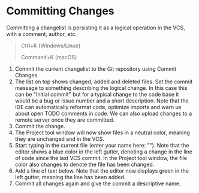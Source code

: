 # Committing Changes

Committing a changelist is persisting it as a logical operation in the VCS, with a comment, author, etc.

> Ctrl+K (Windows/Linux)
>
> Command+K (macOS)

1. Commit the current changelist to the Git repository using Commit Changes.
2. The list on top shows changed, added and deleted files.
   Set the commit message to something describing the logical change.
   In this case this can be "Initial commit" but for a typical change to the code base it would be a bug or issue
   number and a short description.
   Note that the IDE can automatically reformat code, optimize imports and warn us about open TODO comments in code.
   We can also upload changes to a remote server once they are committed.
3. Commit the change.
4. The Project tool window will now show files in a neutral color, meaning they are unchanged and in the VCS.
5. Start typing in the current file (enter your name here: ""). Note that the editor shows a blue color
   in the left gutter, denoting a change in the line of code since the last VCS commit.
   In the Project tool window, the file color also changes to denote the file has been changed.
6. Add a line of text below. Note that the editor now displays green in the left gutter, meaning the line has been added.
7. Commit all changes again and give the commit a descriptive name.
